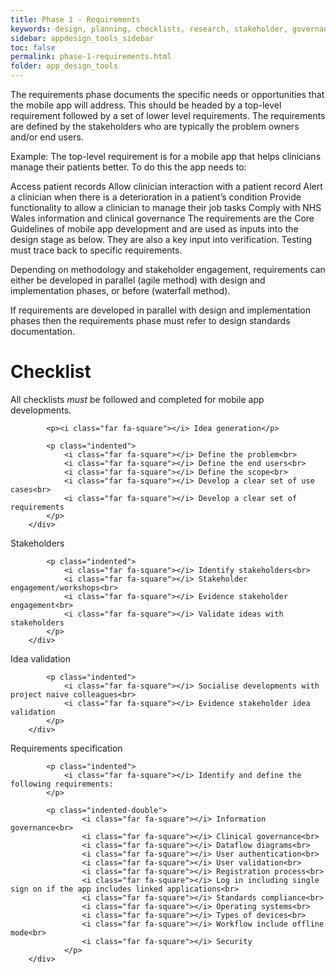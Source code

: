 ```yaml
---
title: Phase 1 - Requirements
keywords: design, planning, checklists, research, stakeholder, governance, compliance, requirements, 
sidebar: appdesign_tools_sidebar
toc: false
permalink: phase-1-requirements.html
folder: app_design_tools 
---
```


The requirements phase documents the specific needs or opportunities that the mobile app will address. This should be headed by a top-level requirement followed by a set of lower level requirements. The requirements are defined by the stakeholders who are typically the problem owners and/or end users.

Example: The top-level requirement is for a mobile app that helps clinicians manage their patients better. To do this the app needs to:

Access patient records
Allow clinician interaction with a patient record
Alert a clinician when there is a deterioration in a patient’s condition
Provide functionality to allow a clinician to manage their job tasks
Comply with NHS Wales information and clinical governance
The requirements are the Core Guidelines of mobile app development and are used as inputs into the design stage as below. They are also a key input into verification. Testing must trace back to specific requirements.

Depending on methodology and stakeholder engagement, requirements can either be developed in parallel (agile method) with design and implementation phases, or before (waterfall method).

If requirements are developed in parallel with design and implementation phases then the requirements phase must refer to design standards documentation.

# Checklist

<div class="col-lg-12">
			<p>All checklists <i>must</i> be followed and completed for mobile app developments.</p>
			
			<p><i class="far fa-square"></i> Idea generation</p>
			
			<p class="indented">
				<i class="far fa-square"></i> Define the problem<br>
				<i class="far fa-square"></i> Define the end users<br>
				<i class="far fa-square"></i> Define the scope<br>
				<i class="far fa-square"></i> Develop a clear set of use cases<br>
				<i class="far fa-square"></i> Develop a clear set of requirements
			</p>
		</div>

<div class="col-lg-12">
			<p><i class="far fa-square"></i> Stakeholders</p>
			
			<p class="indented">
				<i class="far fa-square"></i> Identify stakeholders<br>
				<i class="far fa-square"></i> Stakeholder engagement/workshops<br>
				<i class="far fa-square"></i> Evidence stakeholder engagement<br>
				<i class="far fa-square"></i> Validate ideas with stakeholders
			</p>
		</div>
		
<div class="col-lg-12">
			<p><i class="far fa-square"></i> Idea validation</p>
			
			<p class="indented">
				<i class="far fa-square"></i> Socialise developments with project naive colleagues<br>
				<i class="far fa-square"></i> Evidence stakeholder idea validation
			</p>
		</div>

<div class="col-lg-12">
			<p><i class="far fa-square"></i> Requirements specification</p>
			
			<p class="indented">
				<i class="far fa-square"></i> Identify and define the following requirements:
			</p>
			
			<p class="indented-double">
					<i class="far fa-square"></i> Information governance<br>
					<i class="far fa-square"></i> Clinical governance<br>
					<i class="far fa-square"></i> Dataflow diagrams<br>
					<i class="far fa-square"></i> User authentication<br>
					<i class="far fa-square"></i> User validation<br>
					<i class="far fa-square"></i> Registration process<br>
					<i class="far fa-square"></i> Log in including single sign on if the app includes linked applications<br>
					<i class="far fa-square"></i> Standards compliance<br>
					<i class="far fa-square"></i> Operating systems<br>
					<i class="far fa-square"></i> Types of devices<br>
					<i class="far fa-square"></i> Workflow include offline mode<br>
					<i class="far fa-square"></i> Security
				</p>
		</div>